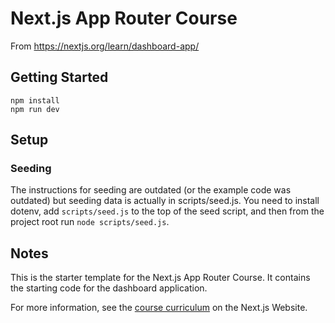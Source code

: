 # Next.js App Router Course

From https://nextjs.org/learn/dashboard-app/

## Getting Started

```
npm install
npm run dev
```


## Setup

### Seeding
The instructions for seeding are outdated (or the example code was outdated) but seeding data is actually in scripts/seed.js. You need to install dotenv, add  `scripts/seed.js` to the top of the seed script, and then from the project root run `node scripts/seed.js`. 


## Notes
This is the starter template for the Next.js App Router Course. It contains the starting code for the dashboard application.

For more information, see the [course curriculum](https://nextjs.org/learn) on the Next.js Website.
